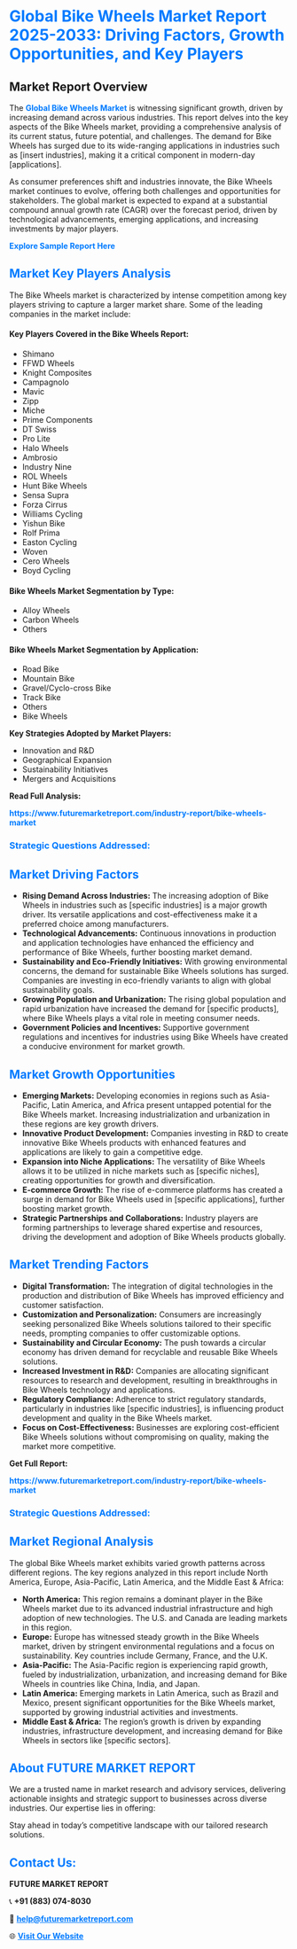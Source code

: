 <h1 style="color: #007BFF;">Global Bike Wheels Market Report 2025-2033: Driving Factors, Growth Opportunities, and Key Players</h1>

<section id="overview">
<h2>Market Report Overview</h2>
<p>The <a href="https://www.futuremarketreport.com/industry-report/bike-wheels-market" style="color: #007BFF; text-decoration: none;"><strong>Global Bike Wheels Market</strong></a> is witnessing significant growth, driven by increasing demand across various industries. This report delves into the key aspects of the Bike Wheels market, providing a comprehensive analysis of its current status, future potential, and challenges. The demand for Bike Wheels has surged due to its wide-ranging applications in industries such as [insert industries], making it a critical component in modern-day [applications].</p>
<p>As consumer preferences shift and industries innovate, the Bike Wheels market continues to evolve, offering both challenges and opportunities for stakeholders. The global market is expected to expand at a substantial compound annual growth rate (CAGR) over the forecast period, driven by technological advancements, emerging applications, and increasing investments by major players.</p>
</section>

<section id="overview">
<p><a href="https://www.futuremarketreport.com/request-sample/reportId=128118" style="color: #007BFF; text-decoration: none;"><strong>Explore Sample Report Here</strong></a></p>
</section>

<section id="key-players">
<h2 style="color: #007BFF;">Market Key Players Analysis</h2>
<p>The Bike Wheels market is characterized by intense competition among key players striving to capture a larger market share. Some of the leading companies in the market include:</p>
<h4>Key Players Covered in the Bike Wheels Report:</h4>
<ul><li>Shimano</li><li>FFWD Wheels</li><li>Knight Composites</li><li>Campagnolo</li><li>Mavic</li><li>Zipp</li><li>Miche</li><li>Prime Components</li><li>DT Swiss</li><li>Pro Lite</li><li>Halo Wheels</li><li>Ambrosio</li><li>Industry Nine</li><li>ROL Wheels</li><li>Hunt Bike Wheels</li><li>Sensa Supra</li><li>Forza Cirrus</li><li>Williams Cycling</li><li>Yishun Bike</li><li>Rolf Prima</li><li>Easton Cycling</li><li>Woven</li><li>Cero Wheels</li><li>Boyd Cycling</li></ul>
<h4>Bike Wheels Market Segmentation by Type:</h4>
<ul><li>Alloy Wheels</li><li>Carbon Wheels</li><li>Others</li></ul>

<h4>Bike Wheels Market Segmentation by Application:</h4>
<ul><li>Road Bike</li><li>Mountain Bike</li><li>Gravel/Cyclo-cross Bike</li><li>Track Bike</li><li>Others</li><li>Bike Wheels</li></ul>
<p><strong>Key Strategies Adopted by Market Players:</strong></p>
<ul>
<li>Innovation and R&D</li>
<li>Geographical Expansion</li>
<li>Sustainability Initiatives</li>
<li>Mergers and Acquisitions</li>
</ul>
</section>

<section>
<p><strong>Read Full Analysis: </strong></p><a href="https://www.futuremarketreport.com/industry-report/bike-wheels-market" style="color: #007BFF; text-decoration: none;"><strong>https://www.futuremarketreport.com/industry-report/bike-wheels-market</strong></a>
<h3 style="color: #007BFF;">Strategic Questions Addressed:</h3>
</section>

<section id="driving-factors">
<h2 style="color: #007BFF;">Market Driving Factors</h2>
<ul>
<li><strong>Rising Demand Across Industries:</strong> The increasing adoption of Bike Wheels in industries such as [specific industries] is a major growth driver. Its versatile applications and cost-effectiveness make it a preferred choice among manufacturers.</li>
<li><strong>Technological Advancements:</strong> Continuous innovations in production and application technologies have enhanced the efficiency and performance of Bike Wheels, further boosting market demand.</li>
<li><strong>Sustainability and Eco-Friendly Initiatives:</strong> With growing environmental concerns, the demand for sustainable Bike Wheels solutions has surged. Companies are investing in eco-friendly variants to align with global sustainability goals.</li>
<li><strong>Growing Population and Urbanization:</strong> The rising global population and rapid urbanization have increased the demand for [specific products], where Bike Wheels plays a vital role in meeting consumer needs.</li>
<li><strong>Government Policies and Incentives:</strong> Supportive government regulations and incentives for industries using Bike Wheels have created a conducive environment for market growth.</li>
</ul>
</section>

<section id="growth-opportunities">
<h2 style="color: #007BFF;">Market Growth Opportunities</h2>
<ul>
<li><strong>Emerging Markets:</strong> Developing economies in regions such as Asia-Pacific, Latin America, and Africa present untapped potential for the Bike Wheels market. Increasing industrialization and urbanization in these regions are key growth drivers.</li>
<li><strong>Innovative Product Development:</strong> Companies investing in R&D to create innovative Bike Wheels products with enhanced features and applications are likely to gain a competitive edge.</li>
<li><strong>Expansion into Niche Applications:</strong> The versatility of Bike Wheels allows it to be utilized in niche markets such as [specific niches], creating opportunities for growth and diversification.</li>
<li><strong>E-commerce Growth:</strong> The rise of e-commerce platforms has created a surge in demand for Bike Wheels used in [specific applications], further boosting market growth.</li>
<li><strong>Strategic Partnerships and Collaborations:</strong> Industry players are forming partnerships to leverage shared expertise and resources, driving the development and adoption of Bike Wheels products globally.</li>
</ul>
</section>

<section id="trending-factors">
<h2 style="color: #007BFF;">Market Trending Factors</h2>
<ul>
<li><strong>Digital Transformation:</strong> The integration of digital technologies in the production and distribution of Bike Wheels has improved efficiency and customer satisfaction.</li>
<li><strong>Customization and Personalization:</strong> Consumers are increasingly seeking personalized Bike Wheels solutions tailored to their specific needs, prompting companies to offer customizable options.</li>
<li><strong>Sustainability and Circular Economy:</strong> The push towards a circular economy has driven demand for recyclable and reusable Bike Wheels solutions.</li>
<li><strong>Increased Investment in R&D:</strong> Companies are allocating significant resources to research and development, resulting in breakthroughs in Bike Wheels technology and applications.</li>
<li><strong>Regulatory Compliance:</strong> Adherence to strict regulatory standards, particularly in industries like [specific industries], is influencing product development and quality in the Bike Wheels market.</li>
<li><strong>Focus on Cost-Effectiveness:</strong> Businesses are exploring cost-efficient Bike Wheels solutions without compromising on quality, making the market more competitive.</li>
</ul>
</section>

<section>
<p><strong>Get Full Report: </strong></p><a href="https://www.futuremarketreport.com/industry-report/bike-wheels-market" style="color: #007BFF; text-decoration: none;"><strong>https://www.futuremarketreport.com/industry-report/bike-wheels-market</strong></a>
<h3 style="color: #007BFF;">Strategic Questions Addressed:</h3>
</section>


<section id="regional-analysis">
<h2 style="color: #007BFF;">Market Regional Analysis</h2>
<p>The global Bike Wheels market exhibits varied growth patterns across different regions. The key regions analyzed in this report include North America, Europe, Asia-Pacific, Latin America, and the Middle East & Africa:</p>
<ul>
<li><strong>North America:</strong> This region remains a dominant player in the Bike Wheels market due to its advanced industrial infrastructure and high adoption of new technologies. The U.S. and Canada are leading markets in this region.</li>
<li><strong>Europe:</strong> Europe has witnessed steady growth in the Bike Wheels market, driven by stringent environmental regulations and a focus on sustainability. Key countries include Germany, France, and the U.K.</li>
<li><strong>Asia-Pacific:</strong> The Asia-Pacific region is experiencing rapid growth, fueled by industrialization, urbanization, and increasing demand for Bike Wheels in countries like China, India, and Japan.</li>
<li><strong>Latin America:</strong> Emerging markets in Latin America, such as Brazil and Mexico, present significant opportunities for the Bike Wheels market, supported by growing industrial activities and investments.</li>
<li><strong>Middle East & Africa:</strong> The region’s growth is driven by expanding industries, infrastructure development, and increasing demand for Bike Wheels in sectors like [specific sectors].</li>
</ul>
</section>

<footer>
<h2 style="color: #007BFF;">About FUTURE MARKET REPORT</h2>
<p>We are a trusted name in market research and advisory services, delivering actionable insights and strategic support to businesses across diverse industries. Our expertise lies in offering:</p>

<p>Stay ahead in today’s competitive landscape with our tailored research solutions.</p>

<h2 style="color: #007BFF;">Contact Us:</h2>
<p><strong>FUTURE MARKET REPORT</strong></p>
<p>📞 <strong>+91 (883) 074-8030</strong></p>
<p>📧 <strong><a href="mailto:help@futuremarketreport.com" style="color: #007BFF;">help@futuremarketreport.com</a></strong></p>
<p>🌐 <strong><a href="https://www.futuremarketreport.com/" style="color: #007BFF;">Visit Our Website</a></strong></p>
</footer>